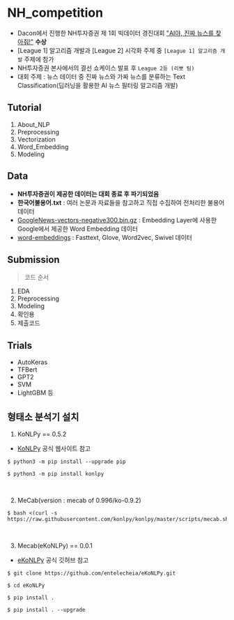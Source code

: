 # NH_competition
- Dacon에서 진행한 NH투자증권 제 1회 빅데이터 경진대회 ["AI야, 진짜 뉴스를 찾아줘!"](https://dacon.io/competitions/official/235658/overview/description) **수상**
- [League 1] 알고리즘 개발과 [League 2] 시각화 주제 중 `[League 1] 알고리즘 개발` 주제에 참가
- NH투자증권 본사에서의 결선 쇼케이스 발표 후 `League 2등 (리뽀 팀)`
- 대회 주제 : 뉴스 데이터 중 진짜 뉴스와 가짜 뉴스를 분류하는 Text Classification(딥러닝을 활용한 AI 뉴스 필터링 알고리즘 개발)

## Tutorial
1. About_NLP
2. Preprocessing
3. Vectorization
4. Word_Embedding
5. Modeling

## Data
- **NH투자증권이 제공한 데이터는 대회 종료 후 파기되었음**
- **한국어불용어.txt** : 여러 논문과 자료들을 참고하고 직접 수집하여 전처리한 불용어 데이터
- [GoogleNews-vectors-negative300.bin.gz](https://drive.google.com/file/d/0B7XkCwpI5KDYNlNUTTlSS21pQmM/edit?resourcekey=0-wjGZdNAUop6WykTtMip30g) : Embedding Layer에 사용한 Google에서 제공한 Word Embedding 데이터
- [word-embeddings](https://drive.google.com/file/d/1yHGtccC2FV3_d6C6_Q4cozYSOgA7bG-e/view) : Fasttext, Glove, Word2vec, Swivel 데이터

## Submission
> 코드 순서
1. EDA
2. Preprocessing
3. Modeling
4. 확인용
5. 제출코드

## Trials
- AutoKeras
- TFBert
- GPT2
- SVM
- LightGBM 등

## 형태소 분석기 설치

1. KoNLPy == 0.5.2
- [KoNLPy](https://konlpy.org/ko/latest/install/) 공식 웹사이트 참고
```
$ python3 -m pip install --upgrade pip

$ python3 -m pip install konlpy
```
<br/>

2. MeCab(version : mecab of 0.996/ko-0.9.2)
```
$ bash <(curl -s https://raw.githubusercontent.com/konlpy/konlpy/master/scripts/mecab.sh)
```
<br/>

3. Mecab(eKoNLPy) == 0.0.1
- [eKoNLPy](https://github.com/entelecheia/eKoNLPy) 공식 깃허브 참고
```
$ git clone https://github.com/entelecheia/eKoNLPy.git

$ cd eKoNLPy

$ pip install .

$ pip install . --upgrade
```

